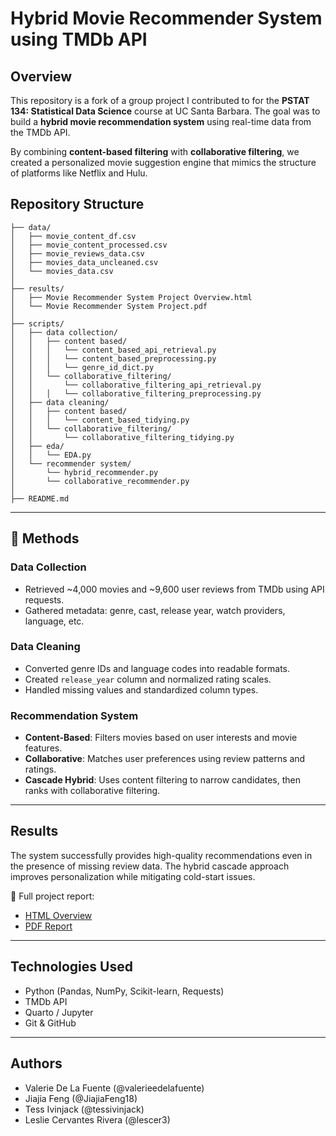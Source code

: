 # Hybrid Movie Recommender System using TMDb API

## Overview

This repository is a fork of a group project I contributed to for the **PSTAT 134: Statistical Data Science** course at UC Santa Barbara. The goal was to build a **hybrid movie recommendation system** using real-time data from the TMDb API. 

By combining **content-based filtering** with **collaborative filtering**, we created a personalized movie suggestion engine that mimics the structure of platforms like Netflix and Hulu.

## Repository Structure

```
├── data/
│   ├── movie_content_df.csv
│   ├── movie_content_processed.csv
│   ├── movie_reviews_data.csv
│   ├── movies_data_uncleaned.csv
│   └── movies_data.csv
│
├── results/
│   ├── Movie Recommender System Project Overview.html
│   └── Movie Recommender System Project.pdf
│
├── scripts/
│   ├── data collection/
│   │   ├── content based/
│   │   │   └── content_based_api_retrieval.py
│   │   │   └── content_based_preprocessing.py
│   │   │   └── genre_id_dict.py
│   │   └── collaborative_filtering/
│   │       └── collaborative_filtering_api_retrieval.py
│   │   │   └── collaborative_filtering_preprocessing.py
│   ├── data cleaning/
│   │   ├── content based/
│   │   │   └── content_based_tidying.py
│   │   └── collaborative_filtering/
│   │       └── collaborative_filtering_tidying.py
│   ├── eda/
│   │   └── EDA.py
│   └── recommender system/
│       └── hybrid_recommender.py
│       └── collaborative_recommender.py
│
├── README.md

```

---

## 🔧 Methods

### Data Collection
- Retrieved ~4,000 movies and ~9,600 user reviews from TMDb using API requests.
- Gathered metadata: genre, cast, release year, watch providers, language, etc.

### Data Cleaning
- Converted genre IDs and language codes into readable formats.
- Created `release_year` column and normalized rating scales.
- Handled missing values and standardized column types.

### Recommendation System
- **Content-Based**: Filters movies based on user interests and movie features.
- **Collaborative**: Matches user preferences using review patterns and ratings.
- **Cascade Hybrid**: Uses content filtering to narrow candidates, then ranks with collaborative filtering.

---

## Results

The system successfully provides high-quality recommendations even in the presence of missing review data. The hybrid cascade approach improves personalization while mitigating cold-start issues.

📝 Full project report:  
- [HTML Overview](results/Movie%20Recommender%20System%20Project%20Overview.html)  
- [PDF Report](results/Movie%20Recommender%20System%20Project.pdf)

---

## Technologies Used

- Python (Pandas, NumPy, Scikit-learn, Requests)
- TMDb API
- Quarto / Jupyter
- Git & GitHub

---

## Authors

- Valerie De La Fuente (@valerieedelafuente)
- Jiajia Feng (@JiajiaFeng18)
- Tess Ivinjack (@tessivinjack)
- Leslie Cervantes Rivera (@lescer3)
